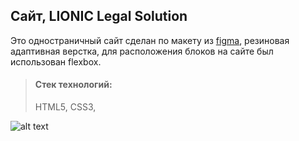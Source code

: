 ## Сайт, LIONIC Legal Solution

Это одностраничный сайт сделан по макету из [figma](https://www.figma.com/design/gXhAwx9HUyNDizb7zGo63Q/Lionic-(Copy)-(Community)?node-id=0-1&t=RdlCMBPMITD4kkwf-0), резиновая адаптивная верстка, для расположения блоков на сайте был использован flexbox. 

> #### Стек технологий:
> HTML5, CSS3,

![alt text](images/Lionic.png)
